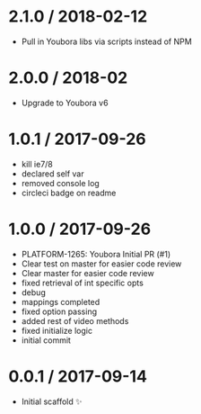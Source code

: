
2.1.0 / 2018-02-12
==================

  * Pull in Youbora libs via scripts instead of NPM

2.0.0 / 2018-02
==================

  * Upgrade to Youbora v6

1.0.1 / 2017-09-26
==================

  * kill ie7/8
  * declared self var
  * removed console log
  * circleci badge on readme

1.0.0 / 2017-09-26
==================

  * PLATFORM-1265: Youbora Initial PR (#1)
  * Clear test on master for easier code review
  * Clear master for easier code review
  * fixed retrieval of int specific opts
  * debug
  * mappings completed
  * fixed option passing
  * added rest of video methods
  * fixed initialize logic
  * initial commit

0.0.1 / 2017-09-14
==================

  * Initial scaffold :sparkles:
